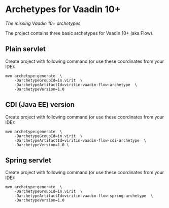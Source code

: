 # Archetypes for Vaadin 10+

*The missing Vaadin 10+ archetypes*

The project contains three basic archetypes for Vaadin 10+ (aka Flow).

## Plain servlet

Create project with following command (or use these coordinates from your IDE):

```
mvn archetype:generate  \
    -DarchetypeGroupId=in.virit  \
    -DarchetypeArtifactId=viritin-vaadin-flow-archetype  \
    -DarchetypeVersion=1.0
```

## CDI (Java EE) version

Create project with following command (or use these coordinates from your IDE):

```
mvn archetype:generate  \
    -DarchetypeGroupId=in.virit  \
    -DarchetypeArtifactId=viritin-vaadin-flow-cdi-archetype  \
    -DarchetypeVersion=1.0 \
```

## Spring servlet
    
Create project with following command (or use these coordinates from your IDE):

```
mvn archetype:generate  \
    -DarchetypeGroupId=in.virit  \
    -DarchetypeArtifactId=viritin-vaadin-flow-spring-archetype  \
    -DarchetypeVersion=1.0
```

